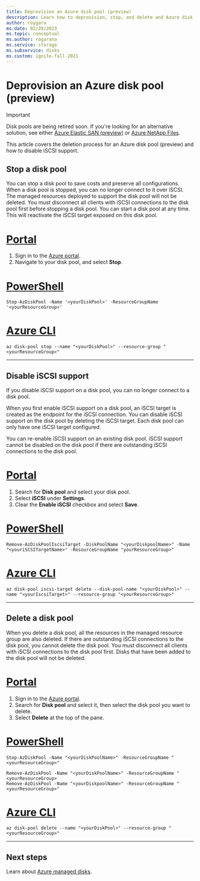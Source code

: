 ```yaml
---
title: Deprovision an Azure disk pool (preview)
description: Learn how to deprovision, stop, and delete and Azure disk pool.
author: roygara
ms.date: 02/28/2023
ms.topic: conceptual
ms.author: rogarana
ms.service: storage
ms.subservice: disks
ms.custom: ignite-fall-2021
---
```


# Deprovision an Azure disk pool (preview)

> [!IMPORTANT]
> Disk pools are being retired soon. If you're looking for an alternative solution, see either [Azure Elastic SAN (preview)](../storage/elastic-san/elastic-san-introduction.md) or [Azure NetApp Files](../aks/azure-netapp-files.md).

This article covers the deletion process for an Azure disk pool (preview) and how to disable iSCSI support.

## Stop a disk pool

You can stop a disk pool to save costs and preserve all configurations. When a disk pool is stopped, you can no longer connect to it over iSCSI. The managed resources deployed to support the disk pool will not be deleted. You must disconnect all clients with iSCSI connections to the disk pool first before stopping a disk pool. You can start a disk pool at any time. This will reactivate the iSCSI target exposed on this disk pool.
# [Portal](#tab/azure-portal)

1. Sign in to the [Azure portal](https://portal.azure.com/).
1. Navigate to your disk pool, and select **Stop**.

# [PowerShell](#tab/azure-powershell)

```azurepowershell
Stop-AzDiskPool -Name '<yourDiskPool>' -ResourceGroupName '<yourResourceGroup>'
```

# [Azure CLI](#tab/azure-cli)

```azurecli
az disk-pool stop --name "<yourDiskPool>" --resource-group "<yourResourceGroup>"
```
---

## Disable iSCSI support

If you disable iSCSI support on a disk pool, you can no longer connect to a disk pool.

When you first enable iSCSI support on a disk pool, an iSCSI target is created as the endpoint for the iSCSI connection. You can disable iSCSI support on the disk pool by deleting the iSCSI target. Each disk pool can only have one iSCSI target configured.

You can re-enable iSCSI support on an existing disk pool. iSCSI support cannot be disabled on the disk pool if there are outstanding iSCSI connections to the disk pool.

# [Portal](#tab/azure-portal)

1. Search for **Disk pool** and select your disk pool.
1. Select **iSCSI** under **Settings**.
1. Clear the **Enable iSCSI** checkbox and select **Save**.    

# [PowerShell](#tab/azure-powershell)

```azurepowershell
Remove-AzDiskPoolIscsiTarget -DiskPoolName "<yourDiskpoolName>" -Name "<youriSCSITargetName>" -ResourceGroupName "yourResourceGroup>"
```

# [Azure CLI](#tab/azure-cli)

```azurecli
az disk-pool iscsi-target delete --disk-pool-name "<yourDiskPool>" --name "<yourIscsiTarget>" --resource-group "<yourResourceGroup>"
```
---

## Delete a disk pool

When you delete a disk pool, all the resources in the managed resource group are also deleted. If there are outstanding iSCSI connections to the disk pool, you cannot delete the disk pool. You must disconnect all clients with iSCSI connections to the disk pool first. Disks that have been added to the disk pool will not be deleted.

# [Portal](#tab/azure-portal)

1. Sign in to the [Azure portal](https://portal.azure.com/).
1. Search for **Disk pool** and select it, then select the disk pool you want to delete.
1. Select **Delete** at the top of the pane.

# [PowerShell](#tab/azure-powershell)

```azurepowershell
Stop-AzDiskPool -Name "<yourDiskPoolName>" -ResourceGroupName "<yourResourceGroup>"

Remove-AzDiskPool -Name "<yourDiskPoolName>" -ResourceGroupName "<yourResourceGroup>
Remove-AzDiskPool -Name "<yourDiskpoolName>" -ResourceGroupName "<yourResourceGroup>"
```

# [Azure CLI](#tab/azure-cli)

```azurecli
az disk-pool delete --name "<yourDiskPool>" --resource-group "<yourResourceGroup>"
```

---

## Next steps

Learn about [Azure managed disks](managed-disks-overview.md).
